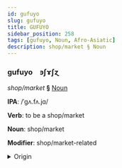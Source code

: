 ```yaml
---
id: gufuyo
slug: gufuyo
title: GUFUYO
sidebar_position: 258
tags: [gufuyo, Noun, Afro-Asiatic]
description: shop/market § Noun
---
```


### gufuyo&emsp;<span kind="abugida">ꜿʃɤʃɀ</span>

*shop/market* **§** [Noun](../../tags/Noun)

**IPA**: /ˈgʌ.fʌ.jɑ/

**Verb**: to be a shop/market

**Noun**: shop/market

**Modifier**: shop/market-related

<details>
    <summary>Origin</summary>
    Amharic ገበያ gäbäya [gəβ̞əja]<br/>
    <em>Afro-Asiatic Language Family</em>
</details>